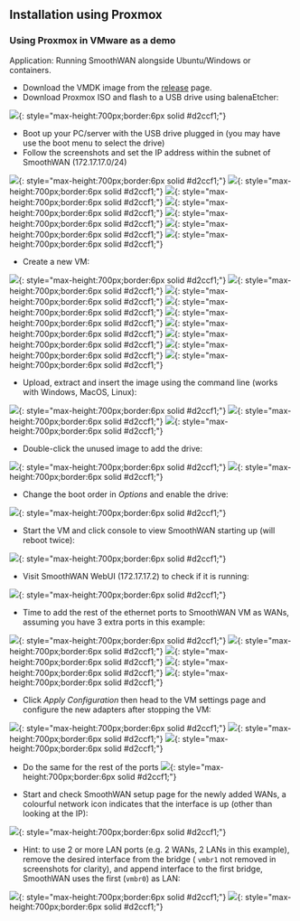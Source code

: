 ## Installation using Proxmox
### Using Proxmox in VMware as a demo
Application: Running SmoothWAN alongside Ubuntu/Windows or containers.

- Download the VMDK image from the [release](https://github.com/TalalMash/SmoothWAN/releases) page.
- Download Proxmox ISO and flash to a USB drive using balenaEtcher:

![](assets/proxmox/1.webp){: style="max-height:700px;border:6px solid #d2ccf1;"}

- Boot up your PC/server with the USB drive plugged in (you may have use the boot menu to select the drive)
- Follow the screenshots and set the IP address within the subnet of SmoothWAN (172.17.17.0/24)

![](assets/proxmox/2.webp){: style="max-height:700px;border:6px solid #d2ccf1;"}
![](assets/proxmox/3.webp){: style="max-height:700px;border:6px solid #d2ccf1;"}
![](assets/proxmox/4.webp){: style="max-height:700px;border:6px solid #d2ccf1;"}
![](assets/proxmox/5.webp){: style="max-height:700px;border:6px solid #d2ccf1;"}
![](assets/proxmox/6.webp){: style="max-height:700px;border:6px solid #d2ccf1;"}
![](assets/proxmox/7.webp){: style="max-height:700px;border:6px solid #d2ccf1;"}
![](assets/proxmox/8.webp){: style="max-height:700px;border:6px solid #d2ccf1;"}

- Create a new VM:

![](assets/proxmox/9.webp){: style="max-height:700px;border:6px solid #d2ccf1;"}
![](assets/proxmox/10.webp){: style="max-height:700px;border:6px solid #d2ccf1;"}
![](assets/proxmox/11.webp){: style="max-height:700px;border:6px solid #d2ccf1;"}
![](assets/proxmox/12.webp){: style="max-height:700px;border:6px solid #d2ccf1;"}
![](assets/proxmox/13.webp){: style="max-height:700px;border:6px solid #d2ccf1;"}
![](assets/proxmox/14.webp){: style="max-height:700px;border:6px solid #d2ccf1;"}
![](assets/proxmox/15.webp){: style="max-height:700px;border:6px solid #d2ccf1;"}
![](assets/proxmox/16.webp){: style="max-height:700px;border:6px solid #d2ccf1;"}
![](assets/proxmox/17.webp){: style="max-height:700px;border:6px solid #d2ccf1;"}

- Upload, extract and insert the image using the command line (works with Windows, MacOS, Linux):

![](assets/proxmox/18.webp){: style="max-height:700px;border:6px solid #d2ccf1;"}
![](assets/proxmox/19.webp){: style="max-height:700px;border:6px solid #d2ccf1;"}
![](assets/proxmox/20.webp){: style="max-height:700px;border:6px solid #d2ccf1;"}


- Double-click the unused image to add the drive:

![](assets/proxmox/21.webp){: style="max-height:700px;border:6px solid #d2ccf1;"}
![](assets/proxmox/22.webp){: style="max-height:700px;border:6px solid #d2ccf1;"}


- Change the boot order in *Options* and enable the drive:

![](assets/proxmox/23.webp){: style="max-height:700px;border:6px solid #d2ccf1;"}


- Start the VM and click console to view SmoothWAN starting up (will reboot twice):

![](assets/proxmox/25.webp){: style="max-height:700px;border:6px solid #d2ccf1;"}

- Visit SmoothWAN WebUI (172.17.17.2) to check if it is running:

![](assets/proxmox/26.webp){: style="max-height:700px;border:6px solid #d2ccf1;"}

- Time to add the rest of the ethernet ports to SmoothWAN VM as WANs, assuming you have 3 extra ports in this example:

![](assets/proxmox/27.webp){: style="max-height:700px;border:6px solid #d2ccf1;"}
![](assets/proxmox/28.webp){: style="max-height:700px;border:6px solid #d2ccf1;"}
![](assets/proxmox/31.webp){: style="max-height:700px;border:6px solid #d2ccf1;"}
![](assets/proxmox/32.webp){: style="max-height:700px;border:6px solid #d2ccf1;"}
![](assets/proxmox/33.webp){: style="max-height:700px;border:6px solid #d2ccf1;"}

- Click *Apply Configuration* then head to the VM settings page and configure the new adapters after stopping the VM:

![](assets/proxmox/38.webp){: style="max-height:700px;border:6px solid #d2ccf1;"}
![](assets/proxmox/35.webp){: style="max-height:700px;border:6px solid #d2ccf1;"}
![](assets/proxmox/37.webp){: style="max-height:700px;border:6px solid #d2ccf1;"}

- Do the same for the rest of the ports
![](assets/proxmox/39.webp){: style="max-height:700px;border:6px solid #d2ccf1;"}

- Start and check SmoothWAN setup page for the newly added WANs, a colourful network icon indicates that the interface is up (other than looking at the IP):

![](assets/proxmox/40.webp){: style="max-height:700px;border:6px solid #d2ccf1;"}

- Hint: to use 2 or more LAN ports (e.g. 2 WANs, 2 LANs in this example), remove the desired interface from the bridge ( `vmbr1` not removed in screenshots for clarity), and append interface to the first bridge, SmoothWAN uses the first (`vmbr0`) as LAN:

![](assets/proxmox/41.webp){: style="max-height:700px;border:6px solid #d2ccf1;"}
![](assets/proxmox/42.webp){: style="max-height:700px;border:6px solid #d2ccf1;"}
